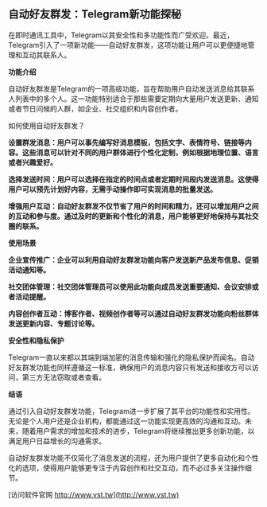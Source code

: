 ## **自动好友群发：Telegram新功能探秘**

在即时通讯工具中，Telegram以其安全性和多功能性而广受欢迎。最近，Telegram引入了一项新功能——自动好友群发，这项功能让用户可以更便捷地管理和互动其联系人。

**功能介绍**

自动好友群发是Telegram的一项高级功能，旨在帮助用户自动发送消息给其联系人列表中的多个人。这一功能特别适合于那些需要定期向大量用户发送更新、通知或者节日问候的人群，如企业、社交组织和内容创作者。

如何使用自动好友群发？

**设置群发消息：用户可以事先编写好消息模板，包括文字、表情符号、链接等内容。这些消息可以针对不同的用户群体进行个性化定制，例如根据地理位置、语言或者兴趣爱好。**

**选择发送时间：用户可以选择在指定的时间点或者定期时间段内发送消息。这使得用户可以预先计划好内容，无需手动操作即可实现消息的批量发送。**

**增强用户互动：自动好友群发不仅节省了用户的时间和精力，还可以增加用户之间的互动和参与度。通过及时的更新和个性化的消息，用户能够更好地保持与其社交圈的联系。**

**使用场景**

**企业宣传推广：企业可以利用自动好友群发功能向客户发送新产品发布信息、促销活动通知等。**

**社交团体管理：社交团体管理员可以使用此功能向成员发送重要通知、会议安排或者活动提醒。**

**内容创作者互动：博客作者、视频创作者等可以通过自动好友群发功能向粉丝群体发送更新内容、专题讨论等。**

**安全性和隐私保护**

Telegram一直以来都以其端到端加密的消息传输和强化的隐私保护而闻名。自动好友群发功能也同样遵循这一标准，确保用户的消息内容只有发送和接收方可以访问，第三方无法窃取或者查看。

**结语**

通过引入自动好友群发功能，Telegram进一步扩展了其平台的功能性和实用性。无论是个人用户还是企业机构，都能通过这一功能实现更高效的沟通和互动。未来，随着用户需求的增加和技术的进步，Telegram将继续推出更多创新功能，以满足用户日益增长的沟通需求。

自动好友群发功能不仅简化了消息发送的流程，还为用户提供了更多自动化和个性化的选项，使得用户能够更专注于内容创作和社交互动，而不必过多关注操作细节。


[访问软件官网 http://www.vst.tw](http://www.vst.tw)
